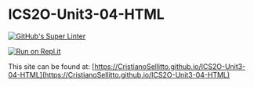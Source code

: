 # ICS2O-Unit3-04-HTML

[![GitHub's Super Linter](https://github.com/CristianoSellitto/ICS2O-Unit3-04-HTML/workflows/GitHub's%20Super%20Linter/badge.svg)](https://github.com/CristianoSellitto/ICS2O-Unit3-04-HTML/actions)

[![Run on Repl.it](https://repl.it/badge/github/CristianoSellitto/ICS2O-Unit3-04-HTML)](https://repl.it/github/CristianoSellitto/ICS2O-Unit3-04-HTML)

This site can be found at: [https://CristianoSellitto.github.io/ICS2O-Unit3-04-HTML](https://CristianoSellitto.github.io/ICS2O-Unit3-04-HTML)
